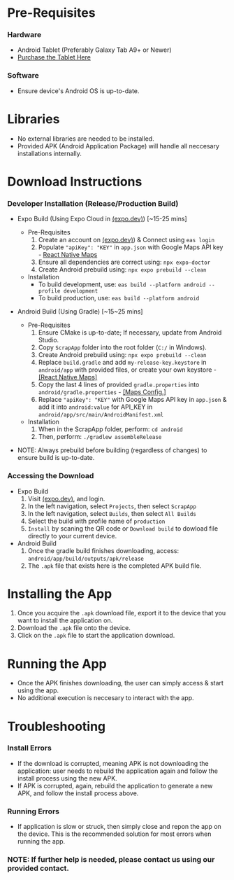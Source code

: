 # Pre-Requisites
### Hardware
  - Android Tablet (Preferably Galaxy Tab A9+ or Newer) <br>
  - [Purchase the Tablet Here](https://www.amazon.com/SAMSUNG-Android-Speakers-Upgraded-Graphite/dp/B0CLF3VPMV?tag=googhydr-20&source=dsa&hvcampaign=electronics&gbraid=0AAAAA-b0EosaL1JePXRt0olLzoyRqaGP6&gclid=Cj0KCQjw2ZfABhDBARIsAHFTxGzHadUVNLCBMxvn6oQlxMN39TdUmvcu2mOzkYthpyO7RDxR7TaJ8QcaAm2YEALw_wcB&th=1)
### Software
  - Ensure device's Android OS is up-to-date.

# Libraries
- No external libraries are needed to be installed.
- Provided APK (Android Application Package) will handle all neccesary installations internally.

# Download Instructions
### Developer Installation (Release/Production Build)
<!-- Assuming you have all the necessary modules and ADK installed. -->
- Expo Build (Using Expo Cloud in [(expo.dev)](https://expo.dev)) [~15-25 mins]
  - Pre-Requisites
    1. Create an account on [(expo.dev)](https://expo.dev)) & Connect using `eas login`
    2. Populate `"apiKey": "KEY"` in `app.json` with Google Maps API key - [React Native Maps](https://docs.expo.dev/versions/latest/sdk/map-view/#create-an-api-key)
    3. Ensure all dependencies are correct using: `npx expo-doctor`
    4. Create Android prebuild using: `npx expo prebuild --clean`
  - Installation
    - To build development, use: `eas build --platform android --profile development`
    - To build production, use: `eas build --platform android`

- Android Build (Using Gradle) [~15~25 mins]
  - Pre-Requisites
    1. Ensure CMake is up-to-date; If necessary, update from Android Studio.
    2. Copy `ScrapApp` folder into the root folder (`C:/` in Windows).
    3. Create Android prebuild using: `npx expo prebuild --clean`
    4. Replace `build.gradle` and add `my-release-key.keystore` in `android/app` with provided files, or create your own keystore - [[React Native Maps]](https://docs.expo.dev/versions/latest/sdk/map-view/#create-an-api-key)
    5. Copy the last 4 lines of provided `gradle.properties` into `android/gradle.properties` - [[Maps Config.]](https://docs.expo.dev/guides/local-app-production/)
    6. Replace `"apiKey": "KEY"` with Google Maps API key in `app.json` & add it into `android:value` for API_KEY in `android/app/src/main/AndroidManifest.xml` 
  - Installation
      1. When in the ScrapApp folder, perform: `cd android`
      2. Then, perform: `./gradlew assembleRelease`

- NOTE: Always prebuild before building (regardless of changes) to ensure build is up-to-date.
### Accessing the Download
- Expo Build
  1. Visit [(expo.dev)](https://expo.dev), and login.
  2. In the left navigation, select `Projects`, then select `ScrapApp`
  3. In the left navigation, select `Builds`, then select `All Builds`
  4. Select the build with profile name of `production`
  5. `Install` by scaning the QR code or `Download build` to dowload file directly to your current device.
- Android Build
  1. Once the gradle build finishes downloading, access: `android/app/build/outputs/apk/release`
  2. The `.apk` file that exists here is the completed APK build file.

# Installing the App
1. Once you acquire the `.apk` download file, export it to the device that you want to install the application on.
2. Download the `.apk` file onto the device.
3. Click on the `.apk` file to start the application download.

# Running the App
- Once the APK finishes downloading, the user can simply access & start using the app.
- No additional execution is neccesary to interact with the app.

# Troubleshooting
### Install Errors
- If the download is corrupted, meaning APK is not downloading the application: user needs to rebuild the application again and follow the install process using the new APK.
- If APK is corrupted, again, rebuild the application to generate a new APK, and follow the install process above.
### Running Errors
- If application is slow or struck, then simply close and repon the app on the device. This is the recommended solution for most errors when running the app.

### NOTE: If further help is needed, please contact us using our provided contact.